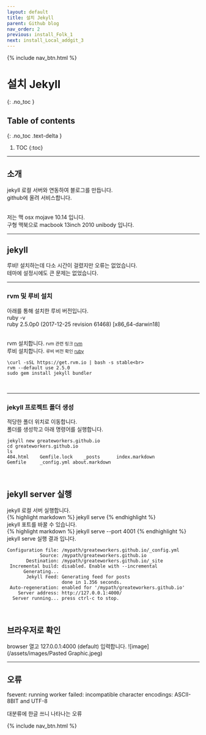 ```yaml
---
layout: default
title: 설치 Jekyll
parent: Github blog
nav_order: 2
previous: install_Folk_1
next: install_Local_addgit_3
---
```


{% include nav_btn.html %}

# 설치 Jekyll
{: .no_toc }

## Table of contents
{: .no_toc .text-delta }

1. TOC
{:toc}

---

## 소개

jekyll 로컬 서버와 연동하여 블로그를 만듭니다.<br>
github에 올려 서비스합니다.<br><br>

저는 맥 osx mojave 10.14 입니다.<br>
구형 맥북으로 macbook 13inch 2010 unibody 입니다.<br>

---

## jekyll

루비! 설치하는데 다소 시간이 걸렸지만 오류는 없었습니다.<br>
테마에 설정시에도 큰 문제는 없었습니다.<br>


---

### rvm 및 루비 설치

아래를 통해 설치한 루비 버전입니다.<br>
ruby -v<br>
ruby 2.5.0p0 (2017-12-25 revision 61468) [x86_64-darwin18]<br>
<br>

<div class="code-example" markdown="1">
rvm 설치합니다. <small>rvm 관련 링크 <a href="https://rvm.io">rvm</a></small><br>
루비 설치합니다. <small>루비 버전 확인 <a href="https://www.ruby-lang.org/ko/downloads/">ruby</a>
</small>
</div>

```
\curl -sSL https://get.rvm.io | bash -s stable<br>
rvm --default use 2.5.0
sudo gem install jekyll bundler
```
<br>

---

### jekyll 프로젝트 폴더 생성


<div class="code-example" markdown="1">
적당한 폴더 위치로 이동합니다.<br>
폴더를 생성학고 아래 명령어를 실행합니다.
</div>

```
jekyll new greateworkers.github.io
cd greateworkers.github.io
ls
404.html	Gemfile.lock	_posts		index.markdown
Gemfile		_config.yml	about.markdown
```

<br>



## jekyll server 실행


<div class="code-example" markdown="1">
jekyll 로컬 서버 실행합니다.
</div>
{% highlight markdown %}
jekyll serve
{% endhighlight %}
<br>


<div class="code-example" markdown="1">
jekyll 포트를 바꿀 수 있습니다.
</div>
{% highlight markdown %}
jekyll serve --port 4001
{% endhighlight %}
<br>

<div class="code-example" markdown="1">
jekyll serve 실행 결과 입니다.
</div>

```
Configuration file: /mypath/greateworkers.github.io/_config.yml
            Source: /mypath/greateworkers.github.io
       Destination: /mypath/greateworkers.github.io/_site
 Incremental build: disabled. Enable with --incremental
      Generating... 
       Jekyll Feed: Generating feed for posts
                    done in 1.356 seconds.
 Auto-regeneration: enabled for '/mypath/greateworkers.github.io'
    Server address: http://127.0.0.1:4000/
  Server running... press ctrl-c to stop.
```
<br>


## 브라우저로 확인
browser 열고 127.0.0.1:4000 (default) 입력합니다.
![image](/assets/images/Pasted Graphic.jpeg)

---

## 오류
fsevent: running worker failed: incompatible character encodings: ASCII-8BIT and UTF-8

대분류에 한글 쓰니 나타나는 오류

{% include nav_btn.html %}